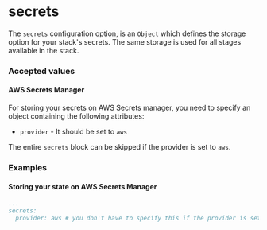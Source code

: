 # secrets

The `secrets` configuration option, is an `Object` which defines the storage option for your stack's secrets. The same storage is used for all stages available in the stack.

### Accepted values

#### AWS Secrets Manager

For storing your secrets on AWS Secrets manager, you need to specify an object containing the following attributes:

* `provider` - It should be set to `aws`

The entire `secrets` block can be skipped if the provider is set to `aws`.

### Examples

#### Storing your state on AWS Secrets Manager

```yaml
...
secrets:
  provider: aws # you don't have to specify this if the provider is set to "aws"yaml
```
